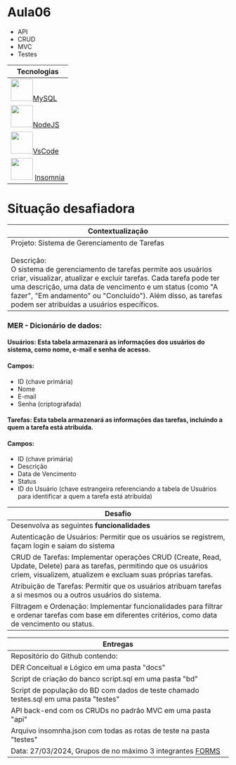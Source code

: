 # Aula06
- API
- CRUD
- MVC
- Testes

|Tecnologias|
|-|
|<img src="https://w7.pngwing.com/pngs/717/111/png-transparent-mysql-round-logo-tech-companies-thumbnail.png" style="width:50px;">[MySQL](https://dev.mysql.com/doc/refman/8.0/en/join.html)|
|<img src="https://static-00.iconduck.com/assets.00/node-js-icon-454x512-nztofx17.png" style="width:50px;">[NodeJS](https://nodejs.org/en)|
|<img src="https://logowik.com/content/uploads/images/visual-studio-code7642.jpg" style="width:50px;">[VsCode](https://code.visualstudio.com/)|
|<img src="https://seeklogo.com/images/I/insomnia-logo-A35E09EB19-seeklogo.com.png" style="width:50px;"> [Insomnia](https://insomnia.rest/)|

# Situação desafiadora
|Contextualização|
|-|
|Projeto: Sistema de Gerenciamento de Tarefas<br><br>Descrição:<br>O sistema de gerenciamento de tarefas permite aos usuários criar, visualizar, atualizar e excluir tarefas. Cada tarefa pode ter uma descrição, uma data de vencimento e um status (como "A fazer", "Em andamento" ou "Concluído"). Além disso, as tarefas podem ser atribuídas a usuários específicos.|

### MER - Dicionário de dados:
#### Usuários: Esta tabela armazenará as informações dos usuários do sistema, como nome, e-mail e senha de acesso.
#### Campos:
- ID (chave primária)
- Nome
- E-mail
- Senha (criptografada)

#### Tarefas: Esta tabela armazenará as informações das tarefas, incluindo a quem a tarefa está atribuída.
#### Campos:
- ID (chave primária)
- Descrição
- Data de Vencimento
- Status
- ID do Usuário (chave estrangeira referenciando a tabela de Usuários para identificar a quem a tarefa está atribuída)

|Desafio|
|-|
|Desenvolva as seguintes **funcionalidades**|
|Autenticação de Usuários: Permitir que os usuários se registrem, façam login e saiam do sistema|
|CRUD de Tarefas: Implementar operações CRUD (Create, Read, Update, Delete) para as tarefas, permitindo que os usuários criem, visualizem, atualizem e excluam suas próprias tarefas.|
|Atribuição de Tarefas: Permitir que os usuários atribuam tarefas a si mesmos ou a outros usuários do sistema.|
|Filtragem e Ordenação: Implementar funcionalidades para filtrar e ordenar tarefas com base em diferentes critérios, como data de vencimento ou status.|

|Entregas|
|-|
|Repositório do Github contendo:|
|DER Conceitual e Lógico em uma pasta "docs"|
|Script de criação do banco script.sql em uma pasta "bd"|
|Script de população do BD com dados de teste chamado testes.sql em uma pasta "testes"|
|API back-end com os CRUDs no padrão MVC em uma pasta "api"|
|Arquivo insomnha.json com todas as rotas de teste na pasta "testes"|
|Data: 27/03/2024, Grupos de no máximo 3 integrantes [FORMS](https://docs.google.com/forms/d/e/1FAIpQLSdSYTgmAhnCsbJWS5hWTHdLNjjafd-mmhee2AEYSLhBO9iOqA/viewform?usp=sf_link)|
